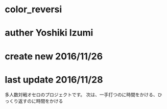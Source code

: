 # color_reversi
# auther Yoshiki Izumi
# create new 2016/11/26
# last update 2016/11/28
多人数対戦オセロのプロジェクトです。
次は、一手打つのに時間をかける、ひっくり返すのに時間をかける
